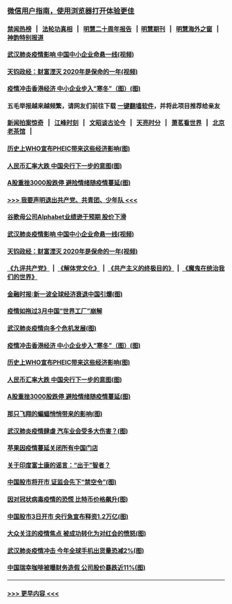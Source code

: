 ### [微信用户指南，使用浏览器打开体验更佳](https://github.com/gfw-breaker/banned-news1/blob/master/indexes/wechat-guide.md?t=0)
#### [禁闻热榜](热点新闻.md?t=0)  &nbsp;&nbsp;|&nbsp;&nbsp; [法轮功真相](https://github.com/gfw-breaker/truth/blob/master/README.md?t=0) &nbsp;&nbsp;|&nbsp;&nbsp; [明慧二十周年报告](https://github.com/gfw-breaker/mh-reports/blob/master/README.md?t=0) &nbsp;&nbsp;|&nbsp;&nbsp;[明慧期刊](https://github.com/gfw-breaker/mh-qikan) &nbsp;&nbsp;|&nbsp;&nbsp; [明慧海外之窗](https://github.com/gfw-breaker/mh-news/blob/master/README.md?t=0) &nbsp;&nbsp;|&nbsp;&nbsp; [神韵特别报道](https://github.com/gfw-breaker/mh-news/blob/master/shenyun.md?t=0)
#### [武汉肺炎疫情影响 中国中小企业命悬一线(视频)](../pages/p5/921909.md?t=02050144) 
#### [天钧政经：财富湮灭 2020年是保命的一年(视频)](../pages/p5/921904.md?t=02050144) 
#### [疫情冲击香港经济 中小企业步入“寒冬”（图）(图)](../pages/p5/921817.md?t=02050144) 
#### 五毛举报越来越频繁，请网友们前往下载 [一键翻墙软件](https://github.com/gfw-breaker/ssr-accounts)，并将此项目推荐给亲友
#### [新闻拍案惊奇](https://github.com/gfw-breaker/banned-news1/blob/master/pages/link4.md) &nbsp;&nbsp;|&nbsp;&nbsp; [江峰时刻](https://github.com/gfw-breaker/banned-news1/blob/master/pages/link4.md) &nbsp;&nbsp;|&nbsp;&nbsp; [文昭谈古论今](https://github.com/gfw-breaker/banned-news1/blob/master/pages/link4.md) &nbsp;&nbsp;|&nbsp;&nbsp; [天亮时分](https://github.com/gfw-breaker/banned-news1/blob/master/pages/link4.md) &nbsp;&nbsp;|&nbsp;&nbsp; [萧茗看世界](https://github.com/gfw-breaker/banned-news1/blob/master/pages/link4.md) &nbsp;&nbsp;|&nbsp;&nbsp; [北京老茶馆](https://github.com/gfw-breaker/banned-news1/blob/master/pages/link4.md) &nbsp;&nbsp;|&nbsp;&nbsp; 
#### [历史上WHO宣布PHEIC带来这些经济影响(图)](../pages/p5/921805.md?t=02050144) 
#### [人民币汇率大跌 中国央行下一步的意图(图)](../pages/p5/921801.md?t=02050144) 
#### [A股重挫3000股跌停 避险情绪随疫情蔓延(图)](../pages/p5/921782.md?t=02050144) 
#### [>>> 我要声明退出共产党、共青团、少年队 <<<](https://github.com/begood0513/goodnews/blob/master/quit/letter.md) 
#### [谷歌母公司Alphabet业绩逊于预期 股价下滑](../pages/p5/921929.md?t=02050144) 
#### [武汉肺炎疫情影响 中国中小企业命悬一线(视频)](../pages/p5/921909.md?t=02050144) 
#### [天钧政经：财富湮灭 2020年是保命的一年(视频)](../pages/p5/921904.md?t=02050144) 
#### [《九评共产党》](https://github.com/begood0513/9ping.md/blob/master/README.md) &nbsp;|&nbsp; [《解体党文化》](../../../../jtdwh.md/blob/master/README.md)  &nbsp;|&nbsp; [《共产主义的终极目的》](../../../../gczydzjmd.md/blob/master/README.md) &nbsp;|&nbsp; [《魔鬼在统治我们的世界》](../../../../mgztzwmdsj.md/blob/master/README.md) 
#### [金融时报∶新一波全球经济衰退中国引爆(图)](../pages/p5/921854.md?t=02050144) 
#### [疫情如拖过3月中国“世界工厂”崩解](../pages/p5/921850.md?t=02050144) 
#### [武汉肺炎疫情向多个危机发展(图)](../pages/p5/921841.md?t=02050144) 
#### [疫情冲击香港经济 中小企业步入“寒冬”（图）(图)](../pages/p5/921817.md?t=02050144) 
#### [历史上WHO宣布PHEIC带来这些经济影响(图)](../pages/p5/921805.md?t=02050144) 
#### [人民币汇率大跌 中国央行下一步的意图(图)](../pages/p5/921801.md?t=02050144) 
#### [A股重挫3000股跌停 避险情绪随疫情蔓延(图)](../pages/p5/921782.md?t=02050144) 
#### [那只飞翔的蝙蝠悄悄带来的影响(图)](../pages/p5/921724.md?t=02050144) 
#### [武汉肺炎疫情肆虐 汽车业会受多大伤害？(图)](../pages/p5/921740.md?t=02050144) 
#### [苹果因疫情蔓延关闭所有中国门店](../pages/p5/921743.md?t=02050144) 
#### [关于印度富士康的谣言：“出于”智者？](../pages/p5/921729.md?t=02050144) 
#### [中国股市将开市 证监会先下“禁空令”(图)](../pages/p5/921745.md?t=02050144) 
#### [因对冠状病毒疫情的恐慌 比特币价格飙升(图)](../pages/p5/921736.md?t=02050144) 
#### [中国股市3日开市 央行急宣布释资1.2万亿(图)](../pages/p5/921741.md?t=02050144) 
#### [大众关注的疫情焦点 被成功转化为对红会的愤怒(图)](../pages/p5/921720.md?t=02050144) 
#### [武汉肺炎疫情冲击 今年全球手机出货量恐减2%(图)](../pages/p5/921719.md?t=02050144) 
#### [中国瑞幸咖啡被曝财务造假 公司股价暴跌近11%(图)](../pages/p5/921714.md?t=02050144) 

----
#### [ >>> 更早内容 <<< ](../indexes/p5-earlier.md)
